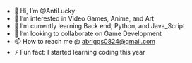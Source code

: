 - 👋 Hi, I’m @AntiLucky
- 👀 I’m interested in Video Games, Anime, and Art
- 🌱 I’m currently learning Back end, Python, and Java_Script
- 💞️ I’m looking to collaborate on Game Development
- 📫 How to reach me @ abriggs0824@gmail.com
- ⚡ Fun fact: I started learning coding this year

<!---
AntiLucky/AntiLucky is a ✨ special ✨ repository because its `README.md` (this file) appears on your GitHub profile.
You can click the Preview link to take a look at your changes.
--->
